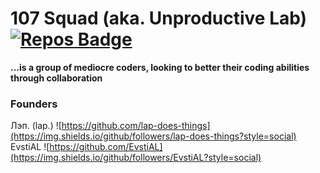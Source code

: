
# 107 Squad (aka. Unproductive Lab) [![Repos Badge](https://badges.pufler.dev/repos/Unproductive-Lab)](https://badges.pufler.dev) 
**...is a group of mediocre coders, looking to better their coding abilities through collaboration**
### Founders
 Лэп. (lap.) ![https://github.com/lap-does-things](https://img.shields.io/github/followers/lap-does-things?style=social) 
EvstiAL
 ![https://github.com/EvstiAL](https://img.shields.io/github/followers/EvstiAL?style=social)


